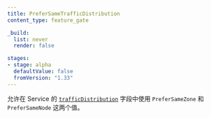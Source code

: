 ```yaml
---
title: PreferSameTrafficDistribution
content_type: feature_gate

_build:
  list: never
  render: false

stages:
- stage: alpha 
  defaultValue: false
  fromVersion: "1.33"
---
```


<!--
Allows usage of the values `PreferSameZone` and `PreferSameNode` in the Service
[`trafficDistribution`](/docs/reference/networking/virtual-ips/#traffic-distribution)
field.
-->
允许在 Service 的 [`trafficDistribution`](/zh-cn/docs/reference/networking/virtual-ips/#traffic-distribution)
字段中使用 `PreferSameZone` 和 `PreferSameNode` 这两个值。
